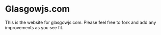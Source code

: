 # Glasgowjs.com

This is the website for glasgowjs.com. Please feel free to fork and add any improvements as you see fit.